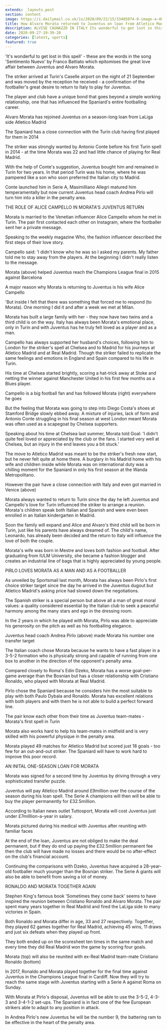 ```yaml
---
extends: _layouts.post
section: content
image: https://i.dailymail.co.uk/1s/2020/09/22/15/33485074-0-image-a-40_1600784341668.jpg 
title: How Alvaro Morata returned to Juventus on loan from Atletico Madrid 
description: ALVISE CAGNAZZO IN ITALY Its wonderful to get lost in this spell - these are the words in the song Sentimento Nuevo which epitomises the great love affair between Juventus and Morata. 
date: 2020-09-27-19-39-20 
categories: [latest, sports] 
featured: true 
--- 
```

'It's wonderful to get lost in this spell' - these are the words in the song 'Sentimento Nuevo' by Franco Battiato which epitomises the great love affair between Juventus and Alvaro Morata. 

The striker arrived at Turin's Caselle airport on the night of 21 September and was moved by the reception he received - a confirmation of the footballer's great desire to return to Italy to play for Juventus. 

The player and club have a unique bond that goes beyond a simple working relationship, one that has influenced the Spaniard's entire footballing career. 

Alvaro Morata has rejoined Juventus on a season-long loan from LaLiga side Atletico Madrid

The Spaniard has a close connection with the Turin club having first played for them in 2014

The striker was strongly wanted by Antonio Conte before his first Turin spell in 2014 - at the time Morata was 22 and had little chance of playing for Real Madrid. 

With the help of Conte's suggestion, Juventus bought him and remained in Turin for two years. In that period Turin was his home, where he was pampered like a son who soon preferred the Italian city to Madrid. 

Conte launched him in Serie A, Masimilliano Allegri matured him temperamentally but now current Juventus head coach Andrea Pirlo will turn him into a killer in the penalty area. 

THE ROLE OF ALICE CAMPELLO IN MORATA'S JUVENTUS RETURN  

Morata is married to the Venetian influencer Alice Campello whom he met in Turin. The pair first contacted each other on Instagram, where the footballer sent her a private message.

Speaking to the weekly magazine Who, the fashion influencer described the first steps of their love story.

Campello said: 'I didn't know who he was so I asked my parents. My father told me to stay away from the players. At the beginning I didn't really listen to the message. 

Morata (above) helped Juventus reach the Champions League final in 2015 against Barcelona

A major reason why Morata is returning to Juventus is his wife Alice Campello

'But inside I felt that there was something that forced me to respond (to Morata). One morning I did it and after a week we met at Milan.

Morata has built a large family with her - they now have two twins and a third child is on the way. Italy has always been Morata's emotional place, only in Turin and with Juventus has he truly felt loved as a player and as a man. 

Campello has always supported her husband's choices, following him to London for the striker's spell at Chelsea and to Madrid for his journeys at Atletico Madrid and at Real Madrid. Though the striker failed to replicate the same feelings and emotions in England and Spain compared to his life in Turin.

His time at Chelsea started brightly, scoring a hat-trick away at Stoke and netting the winner against Manchester United in his first few months as a Blues player.

Campello is a big football fan and has followed Morata (right) everywhere he goes

But the feeling that Morata was going to step into Diego Costa's shoes at Stamford Bridge slowly ebbed away. A mixture of injuries, lack of form and Antonio Conte struggling in his final season at west London meant Morata was often used as a scapegoat by Chelsea supporters.

Speaking about his time at Chelsea last summer, Morata told Goal: 'I didn't quite feel loved or appreciated by the club or the fans. I started very well at Chelsea, but an injury in the end leaves you a bit stuck.'

The move to Atletico Madrid was meant to be the striker's fresh new start, but he never felt quite at home there. A burglary in his Madrid home with his wife and children inside while Morata was on international duty was a chilling moment for the Spaniard in only his first season at the Wanda Metropolitano.

However the pair have a close connection with Italy and even got married in Venice (above)

 Morata always wanted to return to Turin since the day he left Juventus and Campello's love for Turin influenced the striker to arrange a reunion. Morata's children speak both Italian and Spanish and were even been enrolled in an Italian kindergarten in Madrid. 

Soon the family will expand and Alice and Alvaro's third child will be born in Turin, just like his parents have always dreamed of. The child's name, Leonardo, has already been decided and the return to Italy will influence the love of both the couple. 

Morata's wife was born in Mestre and loves both fashion and football. After graduating from IULM University, she became a fashion blogger and creates an industrial line of bags that is highly appreciated by young people.

PIRLO LOVES MORATA AS A MAN AND AS A FOOTBALLER

As unveiled by Sportsmail last month, Morata has always been Pirlo's first choice striker target since the day he arrived in the Juventus dugout but Atletico Madrid's asking price had slowed down the negotiations. 

The Spanish striker is a special person but above all a man of great moral values: a quality considered essential by the Italian club to seek a peaceful harmony among the many stars and ego in the dressing room.   

In the 2 years in which he played with Morata, Pirlo was able to appreciate his generosity on the pitch as well as his footballing elegance. 

Juventus head coach Andrea Pirlo (above) made Morata his number one transfer target

The Italian coach chose Morata because he wants to have a fast player in a 3-5-2 formation who is physically strong and capable of running from one box to another in the direction of the opponent's penalty area. 

Compared closely to Roma's Edin Dzeko, Morata has a worse goal-per-game average than the Bosnian but has a closer relationship with Cristiano Ronaldo, who played with Morata at Real Madrid. 

Pirlo chose the Spaniard because he considers him the most suitable to play with both Paulo Dybala and Ronaldo. Morata has excellent relations with both players and with them he is not able to build a perfect forward line. 

The pair know each other from their time as Juventus team-mates - Morata's first spell in Turin

Morata also works hard to help his team-mates in midfield and is very skilled with his powerful physique in the penalty area. 

Morata played 49 matches for Atletico Madrid but scored just 18 goals - too few for an out-and-out striker. The Spaniard will have to work hard to improve this poor record. 

AN INITAL ONE-SEASON LOAN FOR MORATA  

Morata was signed for a second time by Juventus by driving through a very sophisticated transfer puzzle. 

Juventus will pay Atletico Madrid around £9million over the course of the season during his loan spell. The Serie A champions will then will be able to buy the player permanently for £32.5million. 

According to Italian news outlet Tuttosport, Morata will cost Juventus just under £7milllion-a-year in salary. 

Morata pictured during his medical with Juventus after reuniting with familiar faces

At the end of the loan, Juventus are not obliged to make the deal permanent, but if they do end up paying the £32.5million permanent fee then the club will have made no losses and there would be no after-effect on the club's financial account. 

Continuing the comparisons with Dzeko, Juventus have acquired a 28-year-old footballer much younger than the Bosnian striker. The Serie A giants will also be able to benefit from saving a lot of money.

RONALDO AND MORATA TOGETHER AGAIN

Stephen King's famous book 'Sometimes they come back' seems to have inspired the reunion between Cristiano Ronaldo and Alvaro Morata. The pair spent many years together in Real Madrid and fired the LaLiga side to many victories in Spain. 

Both Ronaldo and Morata differ in age, 33 and 27 respectively. Together, they played 62 games together for Real Madrid, achieving 45 wins, 11 draws and just six defeats when they played up front. 

They both ended up on the scoresheet ten times in the same match and every time they did Real Madrid won the game by scoring four goals. 

Morata (top) will also be reunited with ex-Real Madrid team-mate Cristiano Ronaldo (bottom) 

In 2017, Ronaldo and Morata played together for the final time against Juventus in the Champions League final in Cardiff. Now they will try to reach the same stage with Juventus starting with a Serie A against Roma on Sunday. 

With Morata at Pirlo's disposal, Juventus will be able to use the 3-5-2, 4-3-3 and 3-4-1-2 set-ups. The Spaniard is in fact one of the few European strikers able to adapt to any position in attack. 

In Andrea Pirlo's new Juventus he will be the number 9, the battering ram to be effective in the heart of the penalty area.

